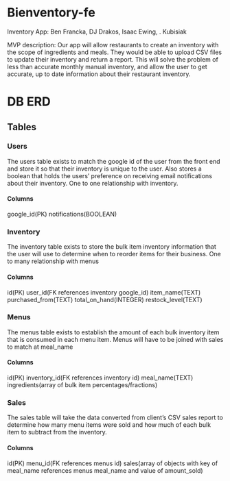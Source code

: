 # Bienventory-fe

Inventory App: Ben Francka, DJ Drakos, Isaac Ewing, . Kubisiak

MVP description: Our app will allow restaurants to create an inventory with the scope of ingredients and meals. They would be able to upload CSV files to update their inventory and return a report. This will solve the problem of less than accurate monthly manual inventory, and allow the user to get accurate, up to date information about their restaurant inventory.

# DB ERD

## Tables

### Users
The users table exists to match the google id of the user from the front end and store it so that their inventory is unique to the user. Also stores a boolean that holds the users’ preference on receiving email notifications about their inventory.
One to one relationship with inventory.
#### Columns
google_id(PK)
notifications(BOOLEAN)



### Inventory
The inventory table exists to store the bulk item inventory information that the user will use to determine when to reorder items for their business. 
One to many relationship with menus
#### Columns
id(PK)
user_id(FK references inventory google_id)
item_name(TEXT)
purchased_from(TEXT)
total_on_hand(INTEGER)
restock_level(TEXT)


### Menus
The menus table exists to establish the amount of each bulk inventory item that is consumed in each menu item.
Menus will have to be joined with sales to match at meal_name
#### Columns
id(PK)
inventory_id(FK references inventory id)
meal_name(TEXT)
ingredients(array of bulk item percentages/fractions)


### Sales
The sales table will take the data converted from client’s CSV sales report to determine how many menu items were sold and how much of each bulk item to subtract from the inventory.
#### Columns
id(PK)
menu_id(FK references menus id)
sales(array of objects with key of meal_name references menus meal_name and value of amount_sold)

